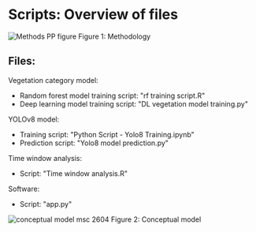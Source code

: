 # Scripts: Overview of files
![Methods PP figure](https://github.com/Manuel-Weber-ETH/cameratraps/assets/118481837/778b713a-06b3-48d8-b2e8-914b228b108d)
Figure 1: Methodology

## Files:
Vegetation category model:
- Random forest model training script: "rf training script.R"
- Deep learning model training script: "DL vegetation model training.py"

YOLOv8 model:
- Training script: "Python Script - Yolo8 Training.ipynb"
- Prediction script: "Yolo8 model prediction.py"

Time window analysis:
- Script: "Time window analysis.R"

Software:
- Script: "app.py"

![conceptual model msc 2604](https://github.com/Manuel-Weber-ETH/cameratraps/assets/118481837/98a97cdc-4330-45bf-8aec-6de10703476b)
Figure 2: Conceptual model
